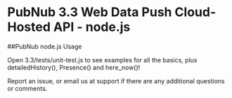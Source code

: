 # PubNub 3.3 Web Data Push Cloud-Hosted API - node.js
##PubNub node.js Usage

Open 3.3/tests/unit-test.js to see examples for all the basics, plus detailedHistory(), Presence() and here_now()!

Report an issue, or email us at support if there are any additional questions or comments.
